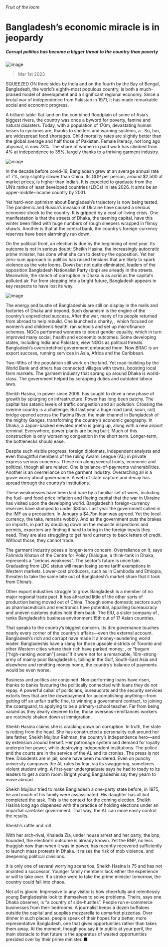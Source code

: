###### Fruit of the loom
# Bangladesh’s economic miracle is in jeopardy 
##### Corrupt politics has become a bigger threat to the country than poverty 
![image](images/20230304_ASP002.jpg) 
> Mar 1st 2023 
SQUEEZED ON three sides by India and on the fourth by the Bay of Bengal, Bangladesh, the world’s eighth-most populous country, is both a much-praised model of development and a significant regional economy. Since a brutal war of independence from Pakistan in 1971, it has made remarkable social and economic progress.
A billiard-table-flat land on the combined floodplain of some of Asia’s biggest rivers, the country was once a byword for poverty, famine and natural disasters. Today, with a population of 170m, devastating human losses to cyclones are, thanks to shelters and warning systems, a . So, too, are widespread food shortages. Child mortality rates are slightly better than the global average and half those of Pakistan. Female literacy, not long ago abysmal, is now 73%. The share of women in paid work has climbed from 4% at independence to 35%, largely thanks to a thriving garment industry.
![image](images/20230304_ASM997.png) 

In the decade before covid-19, Bangladesh grew at an average annual rate of 7%, only slightly slower than China. Its GDP per person, around $2,500 at market prices, is higher than India’s. It is expected to graduate from the UN’s ranks of least developed countries (LDCs) in late 2026. It aims be an upper-middle-income country by 2031.
Yet hard-won optimism about Bangladesh’s trajectory is now being tested. The pandemic and Russia’s invasion of Ukraine have caused a serious economic shock to the country. It is gripped by a cost-of-living crisis. One manifestation is that the streets of Dhaka, the teeming capital, have this winter been filled with huge numbers of rough sleepers wrapped in flimsy shawls. Another is that at the central bank, the country’s foreign-currency reserves have been alarmingly run down.
On the political front, an election is due by the beginning of next year. Its outcome is not in serious doubt: Sheikh Hasina, the increasingly autocratic prime minister, has done what she can to destroy the opposition. Yet her zero-sum approach to politics has raised tensions that are likely to spark violence as the vote looms. Down but not quite eliminated, leaders of the opposition Bangladesh Nationalist Party (bnp) are already in the streets. Meanwhile, the stench of corruption in Dhaka is as acrid as the capital’s polluted air. Far from stepping into a bright future, Bangladesh appears in key respects to have lost its way. 
![image](images/20230304_ASC167.png) 

The energy and bustle of Bangladeshis are still on display in the malls and factories of Dhaka and beyond. Such dynamism is the engine of the country’s unpredicted success. After the war, many of its people returned from abroad to help rebuild. One launched a charity, , which focused on women’s and children’s health, ran schools and set up microfinance schemes. NGOs performed wonders to boost gender equality, which in turn improved many social, health and economic outcomes. Some developing states, including India and Pakistan, view NGOs as political threats. Bangladesh’s overstretched government embraced them. Now BRAC is an export success, running services in Asia, Africa and the Caribbean. 
Two-fifths of the population still work on the land. Yet road-building by the World Bank and others has connected villages with towns, boosting local farm markets. The garment industry that sprang up around Dhaka is world-class. The government helped by scrapping duties and outdated labour laws.
Sheikh Hasina, in power since 2009, has sought to drive a new phase of growth by splurging on infrastructure. Power has long been patchy. The capital has satanic levels of traffic congestion and air pollution. Crossing the riverine country is a challenge. But last year a huge road (and, soon, rail) bridge opened across the Padma River, the main channel in Bangladesh of the mighty Ganges, transforming the country’s economic geography. In Dhaka, a Japan-backed elevated metro is going up, along with a new airport terminal. Everywhere, power plants are being built. Much of this construction is only worsening congestion in the short term. Longer-term, the bottlenecks should ease.
Despite such visible progress, foreign diplomats, independent analysts and even thoughtful members of the ruling Awami League (AL) in private express serious concerns. These run along several fronts, economic and political, though all are related. One is balance-of-payments vulnerabilities. Another is an overreliance on the garment industry. Overarching all is a grave worry about governance. A web of state capture and decay has spread through the country’s institutions.
These weaknesses have been laid bare by a familiar set of woes, including the fuel- and food-price inflation and fleeing capital that the war in Ukraine has visited upon the developing world. Bangladesh’s foreign-currency reserves have slumped to under $30bn. Last year the government called in the IMF as a precaution. In January a $4.7bn loan was agreed. Yet the local currency, the taka, remains wobbly. And as the government puts the brakes on imports, in part by doubling down on the requisite inspections and permits, exporters are finding it hard to bring in the foreign inputs they need. They are also struggling to get hard currency to back letters of credit. Without those, they cannot trade.
The garment industry poses a longer-term concern. Overreliance on it, says Fahmida Khatun of the Centre for Policy Dialogue, a think-tank in Dhaka, represents a “serious weakness”. The sector’s future is uncertain. Graduating from LDC status will mean losing some tariff exemptions in Western markets. Lower-cost producers, such as in Cambodia and Ethiopia, threaten to take the same bite out of Bangladesh’s market share that it took from China’s.
Other export industries struggle to grow. Bangladesh is a member of no major regional trade pact. It has attracted little of the other sorts of production being moved out of China. Though some domestic sectors such as pharmaceuticals and electronics have potential, appalling bureaucracy and uneven customs duties hold them back. The EIU, a sister company of , ranks Bangladesh’s business environment 15th out of 17 Asian countries. 
That speaks to the country’s biggest concern. Its dire governance touches nearly every corner of the country’s affairs—even the external account. Bangladesh’s rich and corrupt have made it a money-laundering world leader. Bangladeshis have a slang for those upscale districts of Toronto and other Western cities where their rich have parked money: , or “begum [”high-ranking woman”] areas”If it were not for a remarkable, 10m-strong army of mainly poor Bangladeshis, toiling in the Gulf, South-East Asia and elsewhere and remitting money home, the country’s balance of payments would be even worse.
Business and politics are conjoined. Non-performing loans have risen, thanks to banks favouring the politically connected with loans they do not repay. A powerful cabal of politicians, bureaucrats and the security services extorts fees that are the downpayment for accomplishing anything—from getting off an unfair traffic fine, to winning a government contract, to joining the coastguard, to applying to be a primary-school teacher. Far from being valued as they dearly deserve to be, those overseas-remittances workers are routinely shaken down at immigration.
Sheikh Hasina claims she is cracking down on corruption. In truth, the state is rotting from the head. She has constructed a personality cult around her late father, Sheikh Mujibur Rahman, the country’s independence hero—and by extension around herself. Her patronage system and demand for loyalty underpin her power, while destroying independent institutions. The police and the courts are in the service of the AL and its cronies. The press is not free. Dissidents are in jail; some have been murdered. Even on punchy university campuses the AL rules by fear, via its swaggering, sometimes violent student wing. A first-year undergraduate says he had to toady to its leaders to get a dorm room. Bright young Bangladeshis say they yearn to move abroad.
Sheikh Mujibur tried to make Bangladesh a one-party state before, in 1975, he and much of his family were assassinated. His daughter has all but completed the task. This is the context for the coming election. Sheikh Hasina long ago dispensed with the practice of holding elections under an impartial caretaker government. That way, the AL can more easily control the results.
Sheikh’s rattle and roll
With her arch-rival, Khaleda Zia, under house arrest and her party, the bnp, hounded, the election’s outcome is already known. Yet the BNP, no less thuggish now than when it was in power, has recently recovered sufficiently to launch mass protests in Dhaka. It raises the risk of mob violence, and deepening political divisions.
It is only one of several worrying scenarios. Sheikh Hasina is 75 and has not anointed a successor. Younger family members lack either the experience or will to take over. If a stroke were to take the prime minister tomorrow, the country could fall into chaos.
Not all is gloom. Impressive to any visitor is how cheerfully and relentlessly young Bangladeshis look to themselves to solve problems. Theirs, says one Dhaka observer, is “a country of side-hustles”. People run e-commerce businesses from their bedrooms. A journalist keeps a dozen buffaloes outside the capital and supplies mozzarella to upmarket pizzerias. Over dinner in such places, people speak of their hopes for a better, more representative Bangladesh, one that gives opportunities rather than takes them away. At the moment, though you say it in public at your peril, the main obstacle to that future is the apparatus of wasted opportunities presided over by their prime minister. ■
